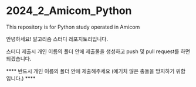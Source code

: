 # 2024_2_Amicom_Python
This repository is for Python study operated in Amicom

안녕하세요! 알고리즘 스터디 레포지토리입니다.

스터디 제출시 개인 이름의 폴더 안에 제출물을 생성하고 push 및 pull request를 하면 되겠습니다.

**** 반드시 개인 이름의 폴더 안에 제출해주세요 (예기치 않은 충돌을 방지하기 위함 입니다.) ****
